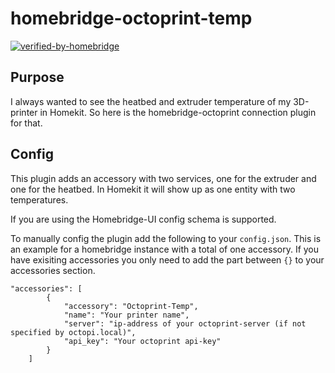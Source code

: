 # homebridge-octoprint-temp
[![verified-by-homebridge](https://badgen.net/badge/homebridge/verified/purple)](https://github.com/homebridge/homebridge/wiki/Verified-Plugins) 
## Purpose

I always wanted to see the heatbed and extruder temperature of my 3D-printer in Homekit. So here is the homebridge-octoprint connection plugin for that.

## Config

This plugin adds an accessory with two services, one for the extruder and one for the heatbed. In Homekit it will show up as one entity with two temperatures.

If you are using the Homebridge-UI config schema is supported.

To manually config the plugin add the following to your `config.json`. This is an example for a homebridge instance with a total of one accessory. If you have exisiting accessories you only need to add the part between `{}` to your accessories section.

```
"accessories": [
        {
            "accessory": "Octoprint-Temp",
            "name": "Your printer name",
            "server": "ip-address of your octoprint-server (if not specified by octopi.local)",
            "api_key": "Your octoprint api-key"
        }
    ]
```
